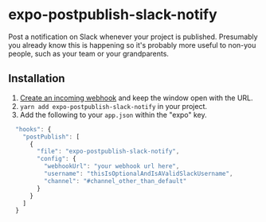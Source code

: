 # expo-postpublish-slack-notify

Post a notification on Slack whenever your project is published.
Presumably you already know this is happening so it's probably more
useful to non-you people, such as your team or your grandparents.

## Installation

1. [Create an incoming webhook](https://api.slack.com/incoming-webhooks) and keep the window open with the URL.
2. `yarn add expo-postpublish-slack-notify` in your project.
3. Add the following to your `app.json` within the "expo" key.

```javascript
  "hooks": {
    "postPublish": [
      {
        "file": "expo-postpublish-slack-notify",
        "config": {
          "webhookUrl": "your webhook url here",
          "username": "thisIsOptionalAndIsAValidSlackUsername",
          "channel": "#channel_other_than_default"
        }
      }
    ]
  }
```
